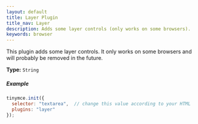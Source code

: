 ```yaml
---
layout: default
title: Layer Plugin
title_nav: Layer
description: Adds some layer controls (only works on some browsers).
keywords: browser
---
```


This plugin adds some layer controls. It only works on some browsers and will probably be removed in the future.

**Type:** `String`

##### Example

```js
tinymce.init({
  selector: "textarea",  // change this value according to your HTML
  plugins: "layer"
});
```
